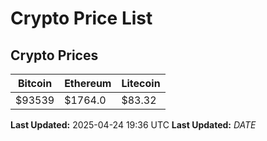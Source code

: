 # Crypto Price List

## Crypto Prices
| Bitcoin | Ethereum | Litecoin |
| ------- | -------- | -------- |
| $93539 | $1764.0 | $83.32 |
**Last Updated:** 2025-04-24 19:36 UTC
**Last Updated:** $DATE$
